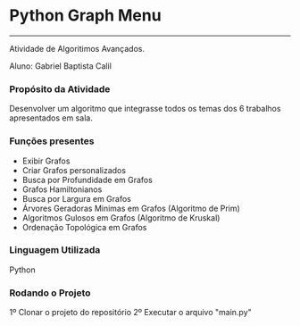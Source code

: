 # Python Graph Menu
<hr>
Atividade de Algoritimos Avançados.

Aluno: Gabriel Baptista Calil

### Propósito da Atividade
Desenvolver um algoritmo que integrasse todos os temas dos 6 trabalhos apresentados em sala.

### Funções presentes

- Exibir Grafos
- Criar Grafos personalizados
- Busca por Profundidade em Grafos
- Grafos Hamiltonianos
- Busca por Largura em Grafos
- Árvores Geradoras Minimas em Grafos (Algoritmo de Prim)
- Algoritmos Gulosos em Grafos (Algoritmo de Kruskal)
- Ordenação Topológica em Grafos

### Linguagem Utilizada
Python

### Rodando o Projeto

1º Clonar o projeto do repositório
2º Executar o arquivo "main.py"
